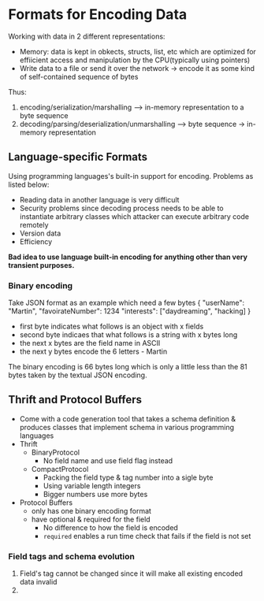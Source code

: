 # Formats for Encoding Data

Working with data in 2 different representations:
* Memory: data is kept in obkects, structs, list, etc which are optimized for effiicient access and manipulation by the CPU(typically using pointers)
* Write data to a file or send it over the network -> encode it as some kind of self-contained sequence of bytes

Thus: 
1. encoding/serialization/marshalling --> in-memory representation to a byte sequence
2. decoding/parsing/deserialization/unmarshalling --> byte sequence -> in-memory representation

## Language-specific Formats

Using programming languages's built-in support for encoding. Problems as listed below:
* Reading data in another language is very difficult
* Security problems since decoding process needs to be able to instantiate arbitrary classes which attacker can execute arbitrary code remotely
* Version data
* Efficiency

**Bad idea to use language built-in encoding for anything other than very transient purposes.**

### Binary encoding
Take JSON format as an example which need a few bytes
{
    "userName": "Martin",
    "favoirateNumber": 1234
    "interests": ["daydreaming", "hacking]
}
* first byte indicates what follows is an object with x fields
* second byte indicaes that what follows is a string with x bytes long
* the next x bytes are the field name in ASCII
* the next y bytes encode the 6 letters - Martin

The binary encoding is 66 bytes long which is only a little less than the 81 bytes taken by the textual JSON encoding.

## Thrift and Protocol Buffers
* Come with a code generation tool that takes a schema definition  & produces classes that implement schema in various programming languages
* Thrift
  * BinaryProtocol
    * No field name and use field flag instead
  * CompactProtocol
    * Packing the field type & tag number into a sigle byte
    * Using variable length integers
    * Bigger numbers use more bytes
* Protocol Buffers
  * only has one binary encoding format
  * have optional & required for the field
    * No difference to how the field is encoded
    * `required` enables a run time check that fails if the field is not set

### Field tags and schema evolution
1. Field's tag cannot be changed since it will make all existing encoded data invalid
2. 